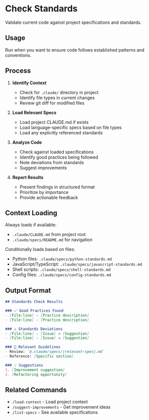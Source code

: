 # Check Standards

Validate current code against project specifications and standards.

## Usage

Run when you want to ensure code follows established patterns and conventions.

## Process

1. **Identify Context**
   - Check for `.claude/` directory in project
   - Identify file types in current changes
   - Review git diff for modified files

2. **Load Relevant Specs**
   - Load project CLAUDE.md if exists
   - Load language-specific specs based on file types
   - Load any explicitly referenced standards

3. **Analyze Code**
   - Check against loaded specifications
   - Identify good practices being followed
   - Note deviations from standards
   - Suggest improvements

4. **Report Results**
   - Present findings in structured format
   - Prioritize by importance
   - Provide actionable feedback

## Context Loading

Always loads if available:
- `.claude/CLAUDE.md` from project root
- `.claude/specs/README.md` for navigation

Conditionally loads based on files:
- Python files: `.claude/specs/python-standards.md`
- JavaScript/TypeScript: `.claude/specs/javascript-standards.md`
- Shell scripts: `.claude/specs/shell-standards.md`
- Config files: `.claude/specs/config-standards.md`

## Output Format

```markdown
## Standards Check Results

### ✅ Good Practices Found
- [File:line] - [Practice description]
- [File:line] - [Practice description]

### ⚠️ Standards Deviations
- [File:line] - [Issue] → [Suggestion]
- [File:line] - [Issue] → [Suggestion]

### 📖 Relevant Guidelines
- Review: `@.claude/specs/[relevant-spec].md`
- Reference: [Specific section]

### 💡 Suggestions
1. [Improvement suggestion]
2. [Refactoring opportunity]
```

## Related Commands

- `/load-context` - Load project context
- `/suggest-improvements` - Get improvement ideas
- `/list-specs` - See available specifications